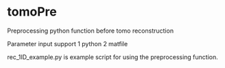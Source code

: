 # tomoPre

Preprocessing python function before tomo reconstruction

Parameter input support
1 python
2 matfile

rec_1ID_example.py is example script for using the preprocessing function.
